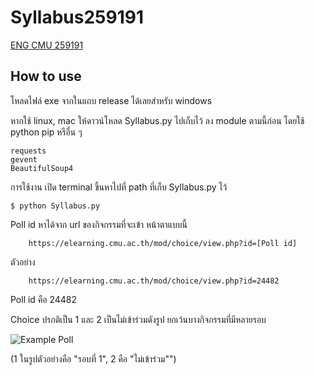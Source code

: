 # Syllabus259191
[ENG CMU 259191](https://elearning.cmu.ac.th/course/view.php?id=552)

## How to use
โหลดไฟล์ exe จากในแถบ release ได้เลยสำหรับ windows

หากใช้ linux, mac ให้ดาวน์โหลด Syllabus.py ไปเก็บไว้
ลง module ตามนี้ก่อน โดยใช้ python pip หรือื่น ๆ
```
requests
gevent
BeautifulSoup4
```
การใช้งาน เปิด terminal ขึ้นหาไปที่ path ที่เก็บ Syllabus.py ไว้
```
$ python Syllabus.py
```

Poll id หาได้จาก url ของกิจกรรมที่จะเข้า หน้าตาแบบนี้
```
    https://elearning.cmu.ac.th/mod/choice/view.php?id=[Poll id]
```

ตัวอย่าง
``` 
    https://elearning.cmu.ac.th/mod/choice/view.php?id=24482 
```
Poll id คือ 24482

Choice ปรกติเป็น 1 และ 2 เป็นไม่เข้าร่วมดังรูป ยกเว้นบางกิจกรรมที่มีหลายรอบ

![Example Poll](http://chawasit.github.io/259191.png)

(1 ในรูปตัวอย่างคือ "รอบที่ 1", 2 คือ "ไม่เข้าร่วม"")


